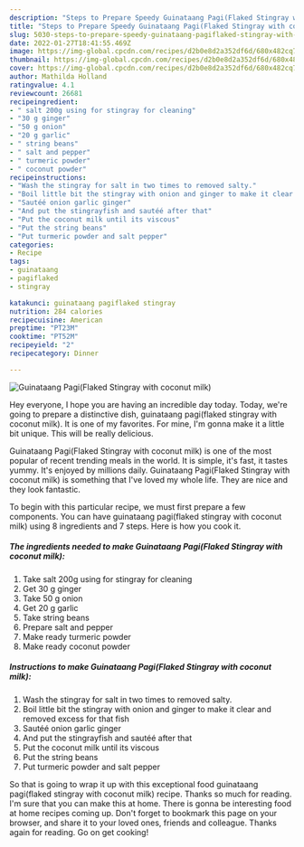 ```yaml
---
description: "Steps to Prepare Speedy Guinataang Pagi(Flaked Stingray with coconut milk)"
title: "Steps to Prepare Speedy Guinataang Pagi(Flaked Stingray with coconut milk)"
slug: 5030-steps-to-prepare-speedy-guinataang-pagiflaked-stingray-with-coconut-milk
date: 2022-01-27T18:41:55.469Z
image: https://img-global.cpcdn.com/recipes/d2b0e8d2a352df6d/680x482cq70/guinataang-pagiflaked-stingray-with-coconut-milk-recipe-main-photo.jpg
thumbnail: https://img-global.cpcdn.com/recipes/d2b0e8d2a352df6d/680x482cq70/guinataang-pagiflaked-stingray-with-coconut-milk-recipe-main-photo.jpg
cover: https://img-global.cpcdn.com/recipes/d2b0e8d2a352df6d/680x482cq70/guinataang-pagiflaked-stingray-with-coconut-milk-recipe-main-photo.jpg
author: Mathilda Holland
ratingvalue: 4.1
reviewcount: 26681
recipeingredient:
- " salt 200g using for stingray for cleaning"
- "30 g ginger"
- "50 g onion"
- "20 g garlic"
- " string beans"
- " salt and pepper"
- " turmeric powder"
- " coconut powder"
recipeinstructions:
- "Wash the stingray for salt in two times to removed salty."
- "Boil little bit the stingray with onion and ginger to make it clear and removed excess for that fish"
- "Sautéé onion garlic ginger"
- "And put the stingrayfish and sautéé after that"
- "Put the coconut milk until its viscous"
- "Put the string beans"
- "Put turmeric powder and salt pepper"
categories:
- Recipe
tags:
- guinataang
- pagiflaked
- stingray

katakunci: guinataang pagiflaked stingray 
nutrition: 284 calories
recipecuisine: American
preptime: "PT23M"
cooktime: "PT52M"
recipeyield: "2"
recipecategory: Dinner

---
```



![Guinataang Pagi(Flaked Stingray with coconut milk)](https://img-global.cpcdn.com/recipes/d2b0e8d2a352df6d/680x482cq70/guinataang-pagiflaked-stingray-with-coconut-milk-recipe-main-photo.jpg)

Hey everyone, I hope you are having an incredible day today. Today, we're going to prepare a distinctive dish, guinataang pagi(flaked stingray with coconut milk). It is one of my favorites. For mine, I'm gonna make it a little bit unique. This will be really delicious.

Guinataang Pagi(Flaked Stingray with coconut milk) is one of the most popular of recent trending meals in the world. It is simple, it's fast, it tastes yummy. It's enjoyed by millions daily. Guinataang Pagi(Flaked Stingray with coconut milk) is something that I've loved my whole life. They are nice and they look fantastic.




To begin with this particular recipe, we must first prepare a few components. You can have guinataang pagi(flaked stingray with coconut milk) using 8 ingredients and 7 steps. Here is how you cook it.

<!--inarticleads1-->

##### The ingredients needed to make Guinataang Pagi(Flaked Stingray with coconut milk):

1. Take  salt 200g using for stingray for cleaning
1. Get 30 g ginger
1. Take 50 g onion
1. Get 20 g garlic
1. Take  string beans
1. Prepare  salt and pepper
1. Make ready  turmeric powder
1. Make ready  coconut powder




<!--inarticleads2-->

##### Instructions to make Guinataang Pagi(Flaked Stingray with coconut milk):

1. Wash the stingray for salt in two times to removed salty.
1. Boil little bit the stingray with onion and ginger to make it clear and removed excess for that fish
1. Sautéé onion garlic ginger
1. And put the stingrayfish and sautéé after that
1. Put the coconut milk until its viscous
1. Put the string beans
1. Put turmeric powder and salt pepper




So that is going to wrap it up with this exceptional food guinataang pagi(flaked stingray with coconut milk) recipe. Thanks so much for reading. I'm sure that you can make this at home. There is gonna be interesting food at home recipes coming up. Don't forget to bookmark this page on your browser, and share it to your loved ones, friends and colleague. Thanks again for reading. Go on get cooking!
